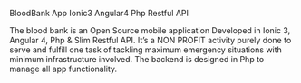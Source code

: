 BloodBank App Ionic3 Angular4 Php Restful API

The blood bank is an Open Source mobile application Developed in Ionic 3, Angular 4, Php & Slim Restful API. It’s a NON PROFIT activity purely done to serve and fulfill one task of tackling maximum emergency situations with minimum infrastructure involved. The backend is designed in Php to manage all app functionality.
